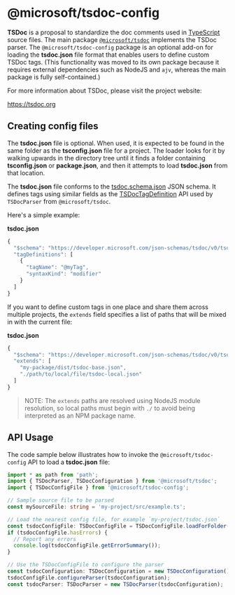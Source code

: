 # @microsoft/tsdoc-config

**TSDoc** is a proposal to standardize the doc comments used in [TypeScript](http://www.typescriptlang.org/)
source files.  The main package [`@microsoft/tsdoc`](https://www.npmjs.com/package/@microsoft/tsdoc) implements
the TSDoc parser.  The `@microsoft/tsdoc-config` package is an optional add-on for loading the **tsdoc.json**
file format that enables users to define custom TSDoc tags.  (This functionality was moved to its own package
because it requires external dependencies such as NodeJS and `ajv`, whereas the main package is fully self-contained.)

For more information about TSDoc, please visit the project website:

https://tsdoc.org


## Creating config files

The **tsdoc.json** file is optional.  When used, it is expected to be found in the same folder as
the **tsconfig.json** file for a project.  The loader looks for it by walking upwards in the directory tree
until it finds a folder containing **tsconfig.json** or **package.json**, and then it attempts to load
**tsdoc.json** from that location.

The **tsdoc.json** file conforms to the [tsdoc.schema.json](
https://developer.microsoft.com/json-schemas/tsdoc/v0/tsdoc.schema.json) JSON schema.  It defines tags using
similar fields as the
[TSDocTagDefinition](https://github.com/microsoft/tsdoc/blob/main/tsdoc/src/configuration/TSDocTagDefinition.ts)
API used by `TSDocParser` from `@microsoft/tsdoc`.

Here's a simple example:

**tsdoc.json**
```js
{
  "$schema": "https://developer.microsoft.com/json-schemas/tsdoc/v0/tsdoc.schema.json",
  "tagDefinitions": [
    {
      "tagName": "@myTag",
      "syntaxKind": "modifier"
    }
  ]
}
```

If you want to define custom tags in one place and share them across multiple projects, the `extends` field specifies
a list of paths that will be mixed in with the current file:

**tsdoc.json**
```js
{
  "$schema": "https://developer.microsoft.com/json-schemas/tsdoc/v0/tsdoc.schema.json",
  "extends": [
    "my-package/dist/tsdoc-base.json",
    "./path/to/local/file/tsdoc-local.json"
  ]
}
```

> NOTE: The `extends` paths are resolved using NodeJS module resolution, so local paths must begin with `./` to avoid
> being interpreted as an NPM package name.


## API Usage

The code sample below illustrates how to invoke the `@microsoft/tsdoc-config` API to load a
**tsdoc.json** file:

```ts
import * as path from 'path';
import { TSDocParser, TSDocConfiguration } from '@microsoft/tsdoc';
import { TSDocConfigFile } from '@microsoft/tsdoc-config';

// Sample source file to be parsed
const mySourceFile: string = 'my-project/src/example.ts';

// Load the nearest config file, for example `my-project/tsdoc.json`
const tsdocConfigFile: TSDocConfigFile = TSDocConfigFile.loadForFolder(path.dirname(mySourceFile));
if (tsdocConfigFile.hasErrors) {
  // Report any errors
  console.log(tsdocConfigFile.getErrorSummary());
}

// Use the TSDocConfigFile to configure the parser
const tsdocConfiguration: TSDocConfiguration = new TSDocConfiguration();
tsdocConfigFile.configureParser(tsdocConfiguration);
const tsdocParser: TSDocParser = new TSDocParser(tsdocConfiguration);
```

